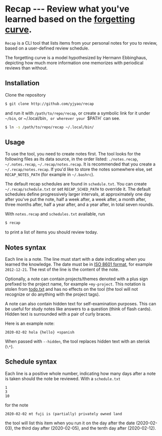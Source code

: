 # Recap --- Review what you've learned based on the [forgetting curve](http://enwp.org/forgetting_curve).

`Recap` is a CLI tool that lists items from your personal notes for you to
review, based on a user-defined review schedule.

The forgetting curve is a model hypothesized by Hermann Ebbinghaus, depicting how much more information one memorizes with periodical reviews than without.

## Installation

Clone the repository

```sh
$ git clone http://github.com/yjyao/recap
```

and run it with `/path/to/repo/recap`, or create a symbolic link for it under
`~/bin`, or ~/.local/bin`, or wherever your `$PATH` can see.

```sh
$ ln -s /path/to/repo/recap ~/.local/bin/
```

## Usage

To use the tool, you need to create notes first. The tool looks for the
following files as its data source, in the order listed: `./notes.recap`,
`~/.notes.recap`, `~/.recap/notes.recap`. It is recommended that you create a
`~/.recap/notes.recap`. If you'd like to store the notes somewhere else, set `RECAP_NOTES_PATH` (for example in `~/.bashrc`).

The default recap schedules are found in `schedule.txt`. You can create
`~/.recap/schedule.txt` or set `RECAP_SCHED_PATH` to override it. The default
schedules define progressively larger intervals, at approximately one day after
you've put the note, half a week after, a week after, a month after, three
months after, half a year after, and a year after, in total seven rounds.

With `notes.recap` and `schedules.txt` available, run

```sh
$ recap
```

to print a list of items you should review today.

## Notes syntax

Each line is a note. The line must start with a date indicating when you
learned the knowledge. The date must be in [ISO 8601
format](http://enwp.org/iso_8601), for example `2012-12-21`. The rest of the
line is the content of the note.

Optionally, a note can contain projects/themes denoted with a plus sign
prefixed to the project name, for example `+my-project`. This notation is
stolen from [todo.txt](https://github.com/todotxt/todo.txt) and has no effects
on the tool (the tool will not recognize or do anything with the project tags).

A note can also contain hidden text for self-examination purposes. This can be
useful for study notes like answers to a question (think of flash cards).
Hidden text is surrounded with a pair of curly braces.

Here is an example note:

```
2020-02-02 hola {hello} +spanish
```

When passed with `--hidden`, the tool replaces hidden text with an sterisk
(`\*`).

## Schedule syntax

Each line is a positive whole number, indicating how many days after a note is
taken should the note be reviewed. With a `schedule.txt`

```
1
3
10
```

for the note

```
2020-02-02 mt fuji is (partially) privately owned land
```

the tool will list this item when you run it on the day after the date
(2020-02-03), the third day after (2020-02-05), and the tenth day after
(2020-02-12).
